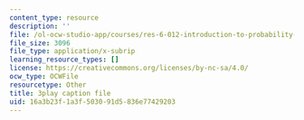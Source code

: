 ```yaml
---
content_type: resource
description: ''
file: /ol-ocw-studio-app/courses/res-6-012-introduction-to-probability-spring-2018/16a3b23f1a3f503091d5836e77429203_B5y6fy5iUtg.vtt
file_size: 3096
file_type: application/x-subrip
learning_resource_types: []
license: https://creativecommons.org/licenses/by-nc-sa/4.0/
ocw_type: OCWFile
resourcetype: Other
title: 3play caption file
uid: 16a3b23f-1a3f-5030-91d5-836e77429203
---
```

